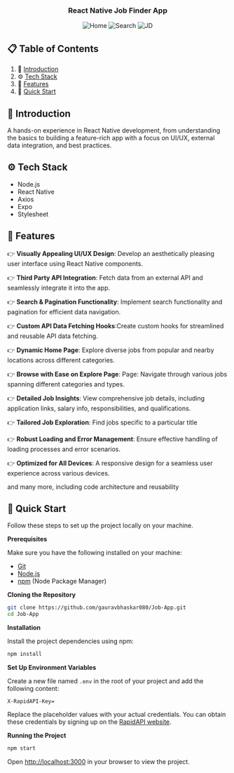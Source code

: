 <div align="center">
  <h3 align="center">React Native Job Finder App</h3>
  <div align="center">
     <img src="https://drive.google.com/file/d/100nVEvEDmPtwQhzGfPbqjEGnlz3YQgn4/view?usp=sharing" alt="Home"/>
     <img src="https://drive.google.com/file/d/1rRJtJEoLASGpNwBlYBO3XzbHp41Ny6ue/view?usp=sharing" alt="Search"/>
     <img src="https://drive.google.com/file/d/1MdcuPc8uCNcJJ26raouTcO6EEWTNaXL3/view?usp=sharing" alt="JD"/>
    </div>
</div>


## 📋 <a name="table">Table of Contents</a>

1. 🤖 [Introduction](#introduction)
2. ⚙️ [Tech Stack](#tech-stack)
3. 🔋 [Features](#features)
4. 🤸 [Quick Start](#quick-start)

## <a name="introduction">🤖 Introduction</a>

A hands-on experience in React Native development, from understanding the basics to building a feature-rich app with a focus on UI/UX, external data integration, and best practices.

## <a name="tech-stack">⚙️ Tech Stack</a>

- Node.js
- React Native
- Axios
- Expo
- Stylesheet

## <a name="features">🔋 Features</a>

👉 **Visually Appealing UI/UX Design**: Develop an aesthetically pleasing user interface using React Native components.

👉 **Third Party API Integration**: Fetch data from an external API and seamlessly integrate it into the app.

👉 **Search & Pagination Functionality**: Implement search functionality and pagination for efficient data navigation.

👉 **Custom API Data Fetching Hooks**:Create custom hooks for streamlined and reusable API data fetching.

👉 **Dynamic Home Page**: Explore diverse jobs from popular and nearby locations across different categories.

👉 **Browse with Ease on Explore Page**: Page: Navigate through various jobs spanning different categories and types.

👉 **Detailed Job Insights**: View comprehensive job details, including application links, salary info, responsibilities, and qualifications.

👉 **Tailored Job Exploration**: Find jobs specific to a particular title 

👉 **Robust Loading and Error Management**: Ensure effective handling of loading processes and error scenarios. 

👉 **Optimized for All Devices**: A responsive design for a seamless user experience across various devices.

and many more, including code architecture and reusability 

## <a name="quick-start">🤸 Quick Start</a>

Follow these steps to set up the project locally on your machine.

**Prerequisites**

Make sure you have the following installed on your machine:

- [Git](https://git-scm.com/)
- [Node.js](https://nodejs.org/en)
- [npm](https://www.npmjs.com/) (Node Package Manager)

**Cloning the Repository**

```bash
git clone https://github.com/gauravbhaskar080/Job-App.git
cd Job-App
```

**Installation**

Install the project dependencies using npm:

```bash
npm install
```

**Set Up Environment Variables**

Create a new file named `.env` in the root of your project and add the following content:

```env
X-RapidAPI-Key=
```

Replace the placeholder values with your actual credentials. You can obtain these credentials by signing up on the [RapidAPI website](https://rapidapi.com/letscrape-6bRBa3QguO5/api/jsearch).

**Running the Project**

```bash
npm start
```

Open [http://localhost:3000](http://localhost:3000) in your browser to view the project.
